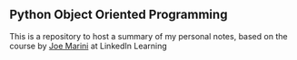 ## Python Object Oriented Programming

This is a repository to host a summary of my personal notes, based on the course by [Joe Marini](https://www.linkedin.com/learning/instructors/joe-marini) at LinkedIn Learning
